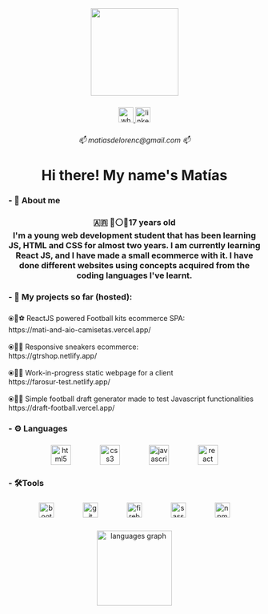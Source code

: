 <div align="center">
  <img height="175" src="https://i.imgur.com/pIbWrtJ.png"  />
</div>

###

<div align="center">
  <a href="https://wa.me/5492494592323" target="_blank">
    <img src="https://img.shields.io/static/v1?message=Whatsapp&logo=whatsapp&label=&color=25D366&logoColor=white&labelColor=&style=for-the-badge" height="30" alt="whatsapp logo"  />
  </a>
  <a href="https://www.linkedin.com/in/mat%C3%ADas-d-undefined-5b8002267/" target="_blank">
    <img src="https://img.shields.io/static/v1?message=LinkedIn&logo=linkedin&label=&color=0077B5&logoColor=white&labelColor=&style=for-the-badge" height="30" alt="linkedin logo"  />
  </a>
</div>

###

<h6 align="center">📫 matiasdelorenc@gmail.com 📫</h6>

###

<h1 align="center">Hi there! My name's Matías</h1>

###

<h3 align="left">- 👦 About me</h3>

###

<h3 align="center">🇦🇷 🔵⚪🔵17 years old <br>I'm a young web development student that has been learning JS, HTML and CSS for almost two years. I am currently learning React JS, and I have made a small ecommerce with it. I have done different websites using concepts acquired from  the coding languages I've learnt.</h3>

###

<h3 align="left">- 🧪 My projects so far (hosted):</h3>

###

<p align="left">⦿🧩⚽ ReactJS powered Football kits ecommerce SPA:<br>https://mati-and-aio-camisetas.vercel.app/<br><br>⦿🧩👟 Responsive sneakers ecommerce:<br>https://gtrshop.netlify.app/<br><br>⦿🧩🧪 Work-in-progress static webpage for a client<br>https://farosur-test.netlify.app/<br><br>⦿🧩🥅 Simple football draft generator made to test Javascript functionalities<br>https://draft-football.vercel.app/</p>

###

<h3 align="left">- ⚙ Languages</h3>

###

<div align="center">
  <img src="https://cdn.jsdelivr.net/gh/devicons/devicon/icons/html5/html5-original.svg" height="40" alt="html5 logo"  />
  <img width="50" />
  <img src="https://cdn.jsdelivr.net/gh/devicons/devicon/icons/css3/css3-original.svg" height="40" alt="css3 logo"  />
  <img width="50" />
  <img src="https://cdn.jsdelivr.net/gh/devicons/devicon/icons/javascript/javascript-original.svg" height="40" alt="javascript logo"  />
  <img width="50" />
  <img src="https://cdn.jsdelivr.net/gh/devicons/devicon/icons/react/react-original.svg" height="40" alt="react logo"  />
</div>

###

<h3 align="left">- 🛠Tools</h3>

###

<div align="center">
  <img src="https://cdn.jsdelivr.net/gh/devicons/devicon/icons/bootstrap/bootstrap-original.svg" height="30" alt="bootstrap logo"  />
  <img width="50" />
  <img src="https://cdn.jsdelivr.net/gh/devicons/devicon/icons/git/git-original.svg" height="30" alt="git logo"  />
  <img width="50" />
  <img src="https://cdn.jsdelivr.net/gh/devicons/devicon/icons/firebase/firebase-plain.svg" height="30" alt="firebase logo"  />
  <img width="50" />
  <img src="https://cdn.jsdelivr.net/gh/devicons/devicon/icons/sass/sass-original.svg" height="30" alt="sass logo"  />
  <img width="50" />
  <img src="https://cdn.jsdelivr.net/gh/devicons/devicon/icons/npm/npm-original-wordmark.svg" height="30" alt="npm logo"  />
</div>

###

<div align="center">
  <img src="https://github-readme-stats.vercel.app/api/top-langs?username=Matias-Delorenzini&locale=en&hide_title=false&layout=compact&card_width=320&langs_count=5&theme=dracula&hide_border=false&order=2" height="150" alt="languages graph"  />
</div>

###
